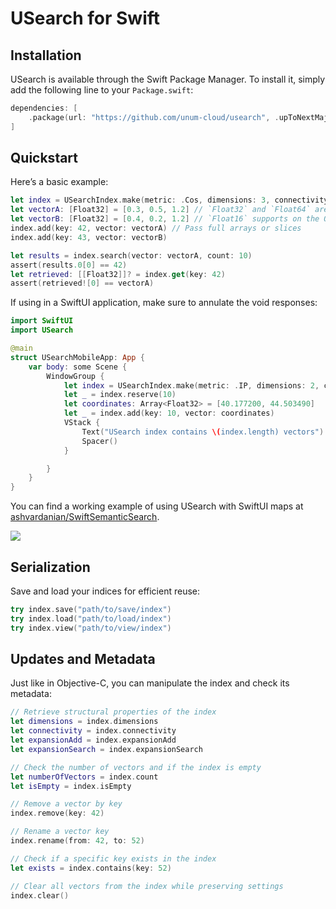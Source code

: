 # USearch for Swift

## Installation

USearch is available through the Swift Package Manager.
To install it, simply add the following line to your `Package.swift`:

```swift
dependencies: [
    .package(url: "https://github.com/unum-cloud/usearch", .upToNextMajor(from: "2.0.0"))
]
```

## Quickstart

Here’s a basic example:

```swift
let index = USearchIndex.make(metric: .Cos, dimensions: 3, connectivity: 8)
let vectorA: [Float32] = [0.3, 0.5, 1.2] // `Float32` and `Float64` are always supported
let vectorB: [Float32] = [0.4, 0.2, 1.2] // `Float16` supports on the OS & hardware version
index.add(key: 42, vector: vectorA) // Pass full arrays or slices
index.add(key: 43, vector: vectorB)

let results = index.search(vector: vectorA, count: 10)
assert(results.0[0] == 42)
let retrieved: [[Float32]]? = index.get(key: 42)
assert(retrieved![0] == vectorA)
```

If using in a SwiftUI application, make sure to annulate the void responses:

```swift
import SwiftUI
import USearch

@main
struct USearchMobileApp: App {
    var body: some Scene {
        WindowGroup {
            let index = USearchIndex.make(metric: .IP, dimensions: 2, connectivity: 16, quantization: .F32)
            let _ = index.reserve(10)
            let coordinates: Array<Float32> = [40.177200, 44.503490]
            let _ = index.add(key: 10, vector: coordinates)            
            VStack {
                Text("USearch index contains \(index.length) vectors")
                Spacer()
            }

        }
    }
}
```

You can find a working example of using USearch with SwiftUI maps at [ashvardanian/SwiftSemanticSearch](https://github.com/ashvardanian/SwiftSemanticSearch).

[![](https://media.githubusercontent.com/media/ashvardanian/SwiftSemanticSearch/main/USearch%2BSwiftUI.gif)](https://github.com/ashvardanian/SwiftSemanticSearch)

## Serialization

Save and load your indices for efficient reuse:

```swift
try index.save("path/to/save/index")
try index.load("path/to/load/index")
try index.view("path/to/view/index")
```

## Updates and Metadata

Just like in Objective-C, you can manipulate the index and check its metadata:

```swift
// Retrieve structural properties of the index
let dimensions = index.dimensions
let connectivity = index.connectivity
let expansionAdd = index.expansionAdd
let expansionSearch = index.expansionSearch

// Check the number of vectors and if the index is empty
let numberOfVectors = index.count
let isEmpty = index.isEmpty

// Remove a vector by key
index.remove(key: 42)

// Rename a vector key
index.rename(from: 42, to: 52)

// Check if a specific key exists in the index
let exists = index.contains(key: 52)

// Clear all vectors from the index while preserving settings
index.clear()
```
